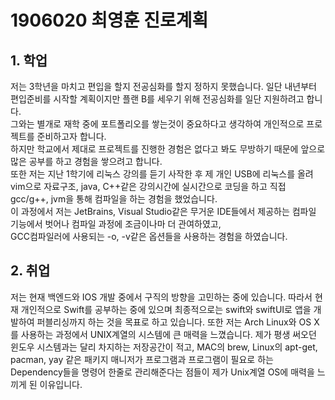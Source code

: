 # 1906020 최영훈 진로계획

## 1. 학업
저는 3학년을 마치고 편입을 할지 전공심화를 할지 정하지 못했습니다. 일단 내년부터 편입준비를 시작할 계획이지만 플랜 B를 세우기 위해 전공심화를 일단 지원하려고 합니다.<br>그와는 별개로 재학 중에 포트폴리오를 쌓는것이 중요하다고 생각하여 개인적으로 프로젝트를 준비하고자 합니다.<br>하지만 학교에서 제대로 프로젝트를 진행한 경험은 없다고 봐도 무방하기 때문에 앞으로 많은 공부를 하고 경험을 쌓으려고 합니다.<br> 또한 저는 지난 1학기에 리눅스 강의를 듣기 사작한 후 제 개인 USB에 리눅스를 올려 vim으로 자료구조, java, C++같은 강의시간에 실시간으로 코딩을 하고 직접 gcc/g++, jvm을 통해 컴파일을 하는 경험을 했었습니다.<br>이 과정에서 저는 JetBrains, Visual Studio같은 무거운 IDE들에서 제공하는 컴파일 기능에서 벗어나 컴파일 과정에 조금이나마 더 관여하였고,<br>GCC컴파일러에 사용되는 -o, -v같은 옵션들을 사용하는 경험을 하였습니다.<br>
## 2. 취업
저는 현재 백엔드와 IOS 개발 중에서 구직의 방향을 고민하는 중에 있습니다. 
따라서 현재 개인적으로 Swift를 공부하는 중에 있으며 최종적으로는 swift와 swiftUI로 앱을 개발하여 퍼블리싱까지 하는 것을 목표로 하고 있습니다.
또한 저는 Arch Linux와 OS X를 사용하는 과정에서 UNIX계열의 시스템에 큰 매력을 느꼈습니다. 
제가 평생 써오던 윈도우 시스템과는 달리 차지하는 저장공간이 적고, MAC의 brew, Linux의 apt-get, pacman, yay 같은 패키지 매니저가 프로그램과 프로그램이 필요로 하는 Dependency들을 명령어 한줄로 관리해준다는 점들이 제가 Unix계열 OS에 매력을 느끼게 된 이유입니다. 
